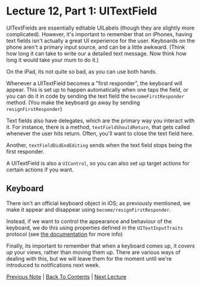 # Lecture 12, Part 1: UITextField

UITextFields are essentially editable UILabels (though they are slightly more complicated). However, it's important to remember that on iPhones, having text fields isn't actually a great UI experience for the user. Keyboards on the phone aren't a primary input source, and can be a little awkward. (Think how long it can take to write our a detailed text message. Now think how long it would take your mum to do it.)

On the iPad, its not quite so bad, as you can use both hands.

Whenever a UITextField becomes a "first responder", the keyboard will appear. This is set up to happen automatically when one taps the field, or you can do it in code by sending the text field the `becomeFirstResponder` method. (You make the keyboard go away by sending `resignFirstResponder`)

Text fields also have delegates, which are the primary way you interact with it. For instance, there is a method, `textFieldShouldReturn`, that gets called whenever the user hits return. Often, you'll want to close the text field here.

Another, `textFieldDidEndEditing` sends when the text field stops being the first responder.

A UITextField is also a `UIControl`, so you can also set up target actions for certain actions if you want.

## Keyboard

There isn't an official keyboard object in iOS; as previously mentioned, we make it appear and disappear using `become/resignFirstResponder`.

Instead, if we want to control the appearance and behaviour of the keyboard, we do this using properties defined in the `UITextInputTraits` protocol (see [the documentation](https://developer.apple.com/documentation/uikit/uitextinputtraits) for more info)

Finally, its important to remember that when a keyboard comes up, it *covers up* your views, rather than moving them up. There are various ways of dealing with this, but we will leave them for the moment until we're introduced to notifications next week.

[Previous Note](../Lecture%2012%20-%20Drag%20and%20Drop%20UITableView%20UICollectionView%20and%20UITextField/Part%200%20-%20Intro.md) | [Back To Contents](https://github.com/Firanus/stanford-iOS-lecture-notes) | [Next Lecture](../Lecture%2013%20-%20Persistance/Part%200%20-%20Intro.md)